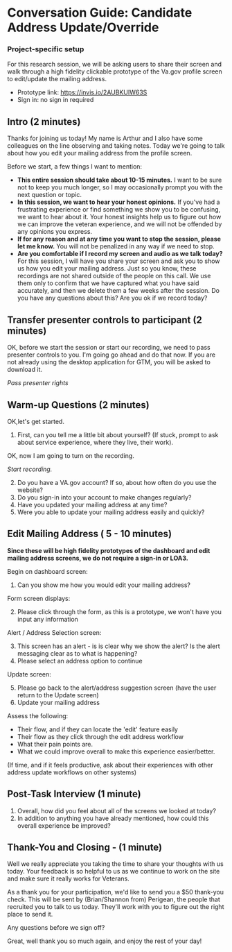 # Conversation Guide: Candidate Address Update/Override

### Project-specific setup

For this research session, we will be asking users to share their screen and walk through a high fidelity clickable prototype of the Va.gov profile screen to edit/update the mailing address.

- Prototype link:  https://invis.io/2AUBKUIW63S
- Sign in: no sign in required

## Intro (2 minutes)

Thanks for joining us today! My name is Arthur and I also have some colleagues on the line observing and taking notes. Today we're going to talk about how you edit your mailing address from the profile screen.

Before we start, a few things I want to mention:

- **This entire session should take about 10-15 minutes.** I want to be sure not to keep you much longer, so I may occasionally prompt you with the next question or topic.
- **In this session, we want to hear your honest opinions.** If you've had a frustrating experience or find something we show you to be confusing, we want to hear about it. Your honest insights help us to figure out how we can improve the veteran experience, and we will not be offended by any opinions you express.
- **If for any reason and at any time you want to stop the session, please let me know.** You will not be penalized in any way if we need to stop.
- **Are you comfortable if I record my screen and audio as we talk today?** For this session, I will have you share your screen and ask you to show us how you edit your mailing address. Just so you know, these recordings are not shared outside of the people on this call. We use them only to confirm that we have captured what you have said accurately, and then we delete them a few weeks after the session. Do you have any questions about this? Are you ok if we record today?

## Transfer presenter controls to participant (2 minutes)

OK, before we start the session or start our recording, we need to pass presenter controls to you. I'm going go ahead and do that now. If you are not already using the desktop application for GTM, you will be asked to download it.

*Pass presenter rights*

## Warm-up Questions (2 minutes)

OK,let's get started.

1. First, can you tell me a little bit about yourself? (If stuck, prompt to ask about service experience, where they live, their work).

OK, now I am going to turn on the recording.

*Start recording.*

2. Do you have a VA.gov account? If so, about how often do you use the website?
3. Do you sign-in into your account to make changes regularly?
4. Have you updated your mailing address at any time?
5. Were you able to update your mailing address easily and quickly?

## Edit Mailing Address ( 5 - 10 minutes)

**Since these will be high fidelity prototypes of the dashboard and edit mailing address screens, we do not require a sign-in or LOA3.**

Begin on dashboard screen:

1. Can you show me how you would edit your mailing address?

Form screen displays:

2. Please click through the form, as this is a prototype, we won't have you input any information

Alert / Address Selection screen:

3. This screen has an alert - is is clear why we show the alert?  Is the alert messaging clear as to what is happening?
4. Please select an address option to continue

Update screen:

5.  Please go back to the alert/address suggestion screen (have the user return to the Update screen)
6.  Update your mailing address

Assess the following:

- Their flow, and if they can locate the 'edit' feature easily
- Their flow as they click through the edit address workflow
- What their pain points are.
- What we could improve overall to make this experience easier/better.

(If time, and if it feels productive, ask about their experiences with other address update workflows on other systems)


## Post-Task Interview (1 minute)

1. Overall, how did you feel about all of the screens we looked at today?
2. In addition to anything you have already mentioned, how could this overall experience be improved?

## Thank-You and Closing - (1 minute)

Well we really appreciate you taking the time to share your thoughts with us today. Your feedback is so helpful to us as we continue to work on the site and make sure it really works for Veterans.

As a thank you for your participation, we'd like to send you a $50 thank-you check. This will be sent by (Brian/Shannon from) Perigean, the people that recruited you to talk to us today. They'll work with you to figure out the right place to send it.

Any questions before we sign off?

Great, well thank you so much again, and enjoy the rest of your day!
